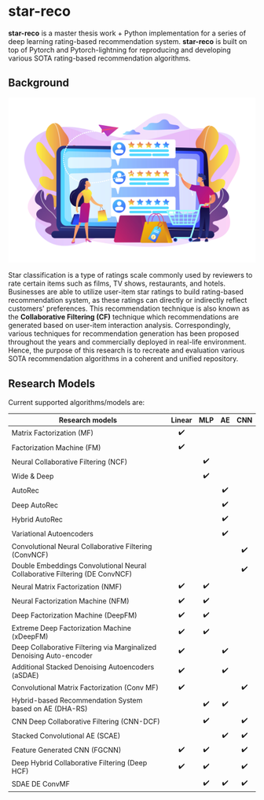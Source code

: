# star-reco 
**star-reco** is a master thesis work + Python implementation for a series of deep learning rating-based recommendation system. **star-reco** is built on top of Pytorch and Pytorch-lightning for reproducing and developing various SOTA rating-based recommendation algorithms. 

Background
---

<img src="asset/19197320.jpg" width = "700"/>

Star classification is a type of ratings scale commonly used by reviewers to rate certain items such as films, TV shows, restaurants, and hotels. Businesses are able to utilize user-item star ratings to build rating-based recommendation system, as these ratings can directly or indirectly reflect customers' preferences. This recommendation technique is also known as the **Collaborative Filtering (CF)** technique which recommendations are generated based on user-item interaction analysis. Correspondingly, various techniques for recommendation generation has been proposed throughout the years and commercially deployed in real-life environment. Hence, the purpose of this research is to recreate and evaluation various SOTA recommendation algorithms in a coherent and unified repository.

Research Models
---
Current supported algorithms/models are:

|Research models|Linear|MLP|AE|CNN|
|-|:-:|:-:|:-:|:-:|
|Matrix Factorization (MF)|:heavy_check_mark:||||
|Factorization Machine (FM)|:heavy_check_mark:||||
|Neural Collaborative Filtering (NCF)||:heavy_check_mark:|||
|Wide & Deep||:heavy_check_mark:|||
|AutoRec|||:heavy_check_mark:||
|Deep AutoRec|||:heavy_check_mark:||
|Hybrid AutoRec|||:heavy_check_mark:||
|Variational Autoencoders|||:heavy_check_mark:||
|Convolutional Neural Collaborative Filtering (ConvNCF)||||:heavy_check_mark:|
|Double Embeddings Convolutional Neural Collaborative Filtering (DE ConvNCF)||||:heavy_check_mark:|
|Neural Matrix Factorization (NMF)|:heavy_check_mark:|:heavy_check_mark:|||
|Neural Factorization Machine (NFM)|:heavy_check_mark:|:heavy_check_mark:|||
|Deep Factorization Machine (DeepFM)|:heavy_check_mark:|:heavy_check_mark:|||
|Extreme Deep Factorization Machine (xDeepFM)|:heavy_check_mark:|:heavy_check_mark:|||
|Deep Collaborative Filtering via Marginalized Denoising Auto-encoder|:heavy_check_mark:||:heavy_check_mark:||
|Additional Stacked Denoising Autoencoders (aSDAE)|:heavy_check_mark:||:heavy_check_mark:||
|Convolutional Matrix Factorization (Conv MF)|:heavy_check_mark:|||:heavy_check_mark:|
|Hybrid-based Recommendation System based on AE (DHA-RS)||:heavy_check_mark:|:heavy_check_mark:||
|CNN Deep Collaborative Filtering (CNN-DCF)||:heavy_check_mark:||:heavy_check_mark:|
|Stacked Convolutional AE (SCAE)|||:heavy_check_mark:|:heavy_check_mark:|
|Feature Generated CNN (FGCNN)|:heavy_check_mark:|:heavy_check_mark:||:heavy_check_mark:|
|Deep Hybrid Collaborative Filtering (Deep HCF)|:heavy_check_mark:|:heavy_check_mark:||:heavy_check_mark:|
|SDAE DE ConvMF||:heavy_check_mark:|:heavy_check_mark:|:heavy_check_mark:|


 
